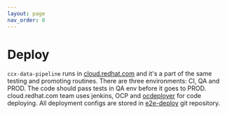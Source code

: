 ```yaml
---
layout: page
nav_order: 8
---
```

# Deploy

`ccx-data-pipeline` runs in [cloud.redhat.com](https://cloud.redhat.com) and
it's a part of the same testing and promoting routines. There are three
environments: CI, QA and PROD. The code should pass tests in QA env before it
goes to PROD. cloud.redhat.com team uses jenkins, OCP and
[ocdeployer](https://github.com/bsquizz/ocdeployer) for code deploying. All
deployment configs are stored in
[e2e-deploy](https://github.com/RedHatInsights/e2e-deploy) git repository.

